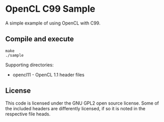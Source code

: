 OpenCL C99 Sample
=================

A simple example of using OpenCL with C99.

Compile and execute
-------------------
    make
    ./sample


Supporting directories:
 * opencl11 - OpenCL 1.1 header files


License
-------
This code is licensed under the GNU GPL2 open source license. 
Some of the included headers are differently licensed, if so it is noted in the respective file heads.
